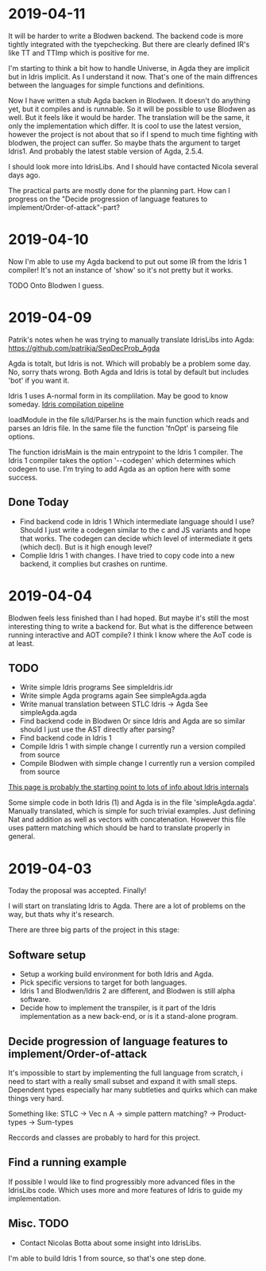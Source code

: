 2019-04-11
==========
It will be harder to write a Blodwen backend. The backend code is more tightly
integrated with the tyepchecking. But there are clearly defined IR's like TT
and TTImp which is positive for me.

I'm starting to think a bit how to handle Universe, in Agda they are implicit
but in Idris implicit. As I understand it now. That's one of the main
diffrences between the languages for simple functions and definitions.

Now I have written a stub Agda backen in Blodwen. It doesn't do anything yet,
but it compiles and is runnable. So it will be possible to use Blodwen as well.
But it feels like it would be harder. The translation will be the same, it
only the implementation which differ. It is cool to use the latest version,
however the project is not about that so if I spend to much time fighting with
blodwen, the project can suffer. So maybe thats the argument to target Idris1.
And probably the latest stable version of Agda, 2.5.4.

I should look more into IdrisLibs. And I should have contacted Nicola several
days ago.

The practical parts are mostly done for the planning part. How can I progress
on the
"Decide progression of language features to implement/Order-of-attack"-part?

2019-04-10
==========

Now I'm able to use my Agda backend to put out some IR from the Idris
1 compiler! It's not an instance of 'show' so it's not pretty but it works.

TODO Onto Blodwen I guess.


2019-04-09
==========

Patrik's notes when he was trying to manually translate IdrisLibs into Agda:
https://github.com/patrikja/SeqDecProb_Agda

Agda is totalt, but Idris is not. Which will probably be a problem some day.
No, sorry thats wrong. Both Agda and Idris is total by default but includes
'bot' if you want it.

Idris 1 uses A-normal form in its complilation. May be good to know someday.
[Idris compilation pipeline](https://github.com/idris-lang/Idris-dev/wiki/Idris-Compilation-Pipeline)

loadModule in the file s/Id/Parser.hs is the main function which reads and
parses an Idris file.
In the same file the function 'fnOpt' is parseing file options.

The function idrisMain is the main entrypoint to the Idris 1 compiler.
The Idris 1 compiler takes the option '--codegen' which determines which
codegen to use. I'm trying to add Agda as an option here with some success.

Done Today
----
- Find backend code in Idris 1
  Which intermediate language should I use? Should I just write a codegen
  similar to the c and JS variants and hope that works. The codegen can decide
  which level of intermediate it gets (which decl). But is it high enough
  level?
- Complie Idris 1 with changes. I have tried to copy code into a new backend,
  it complies but crashes on runtime.


2019-04-04
==========

Blodwen feels less finished than I had hoped. But maybe it's still the most
interesting thing to write a backend for. But what is the difference between
running interactive and AOT compile? I think I know where the AoT code is at
least.

TODO
----
- Write simple Idris programs
  See simpleIdris.idr
- Write simple Agda programs again
  See simpleAgda.agda
- Write manual translation between STLC Idris -> Agda
  See simpleAgda.agda
- Find backend code in Blodwen
    Or since Idris and Agda are so similar should I just use the AST directly
    after parsing?
- Find backend code in Idris 1
- Compile Idris 1 with simple change
  I currently run a version compiled from source
- Compile Blodwen with simple change
  I currently run a version compiled from source

[This page is probably the starting point to lots of info about Idris internals](https://github.com/idris-lang/Idris-dev/wiki/Idris-back-end-IRs)

Some simple code in both Idris (1) and Agda is in the file 'simpleAgda.agda'.
Manually translated, which is simple for such trivial examples. Just defining
Nat and addition as well as vectors with concatenation. However this file uses
pattern matching which should be hard to translate properly in general.


2019-04-03
==========

Today the proposal was accepted. Finally!

I will start on translating Idris to Agda. There are a lot of problems on the
way, but thats why it's research.

There are three big parts of the project in this stage:

Software setup
--------------
- Setup a working build environment for both Idris and Agda.
- Pick specific versions to target for both languages.
- Idris 1 and Blodwen/Idris 2 are different, and Blodwen is still alpha
  software.
- Decide how to implement the transpiler, is it part of the Idris
  implementation as a new back-end, or is it a stand-alone program.

Decide progression of language features to implement/Order-of-attack
--------------------------------------------------------------------
It's impossible to start by implementing the full language from scratch, i need
to start with a really small subset and expand it with small steps. Dependent
types especially har many subtleties and quirks which can make things very
hard.

Something like:
    STLC -> Vec n A -> simple pattern matching? -> Product-types -> Sum-types

Reccords and classes are probably to hard for this project.

Find a running example
----------------------
If possible I would like to find progressibly more advanced files in the
IdrisLibs code. Which uses more and more features of Idris to guide my
implementation.


Misc. TODO
----------
- Contact Nicolas Botta about some insight into IdrisLibs.


I'm able to build Idris 1 from source, so that's one step done.

